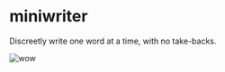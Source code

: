 # miniwriter

Discreetly write one word at a time, with no take-backs.

![wow](https://raw.github.com/thomshutt/miniwriter/master/miniwriter.gif)
